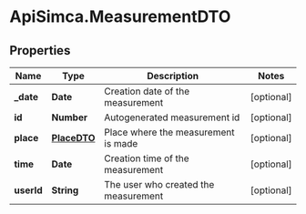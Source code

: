 # ApiSimca.MeasurementDTO

## Properties
Name | Type | Description | Notes
------------ | ------------- | ------------- | -------------
**_date** | **Date** | Creation date of the measurement | [optional] 
**id** | **Number** | Autogenerated measurement id | [optional] 
**place** | [**PlaceDTO**](PlaceDTO.md) | Place where the measurement is made | [optional] 
**time** | **Date** | Creation time of the measurement | [optional] 
**userId** | **String** | The user who created the measurement | [optional] 


